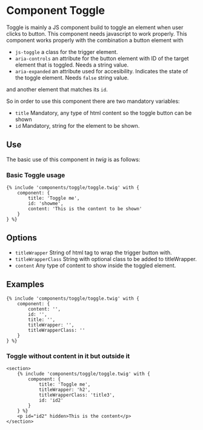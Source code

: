 # Component Toggle
Toggle is mainly a JS component build to toggle an element when user clicks to button.
This component needs javascript to work properly.
This component works properly with the combination a button element with

+ `js-toggle` a class for the trigger element.
+ `aria-controls` an attribute for the button element with ID of the target element that is toggled. Needs a string value.
+ `aria-expanded` an attribute used for accesibility. Indicates the state of the toggle element. Needs `false` string value.

and another element that matches its `id`.

So in order to use this component there are two mandatory variables:
+ `title` Mandatory, any type of html content so the toggle button can be shown
+ `id` Mandatory, string for the element to be shown.

## Use
The basic use of this component in *twig* is as follows:

### Basic Toggle usage
```twig
{% include 'components/toggle/toggle.twig' with {
    component: {
        title: 'Toggle me',
        id: 'showme',
        content: 'This is the content to be shown'
    }
} %}
```

## Options
+ `titleWrapper` String of html tag to wrap the trigger button with.
+ `titleWrapperClass` String with optional class to be added to titleWrapper.
+ `content` Any type of content to show inside the toggled element.

## Examples
```twig
{% include 'components/toggle/toggle.twig' with {
    component: {
        content: '',
        id: '',
        title: '',
        titleWrapper: '',
        titleWrapperClass: ''
    }
} %}
```

### Toggle without content in it but outside it
```twig
<section>
    {% include 'components/toggle/toggle.twig' with {
        component: {
            title: 'Toggle me',
            titleWrapper: 'h2',
            titleWrapperClass: 'title3',
            id: 'id2'
        }
    } %}
    <p id="id2" hidden>This is the content</p>
</section>
```

